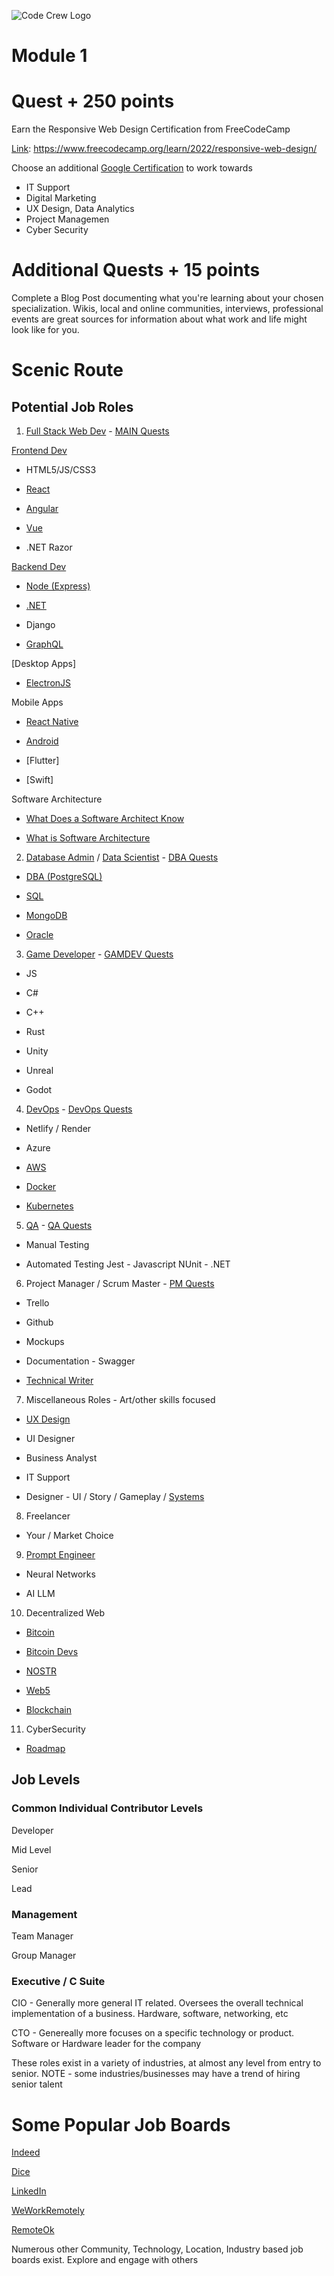 ![Code Crew Logo](/Imgs/codecrewlogo.png  "image_tooltip")

# Module 1

# Quest + 250 points

Earn the Responsive Web Design Certification from FreeCodeCamp 

[Link](https://www.freecodecamp.org/learn/2022/responsive-web-design/): https://www.freecodecamp.org/learn/2022/responsive-web-design/

Choose an additional [Google Certification](https://grow.google/certificates/) to work towards 

- IT Support
- Digital Marketing
- UX Design, Data Analytics
- Project Managemen
- Cyber Security

# Additional Quests + 15 points

Complete a Blog Post documenting what you're learning about your chosen specialization. 
Wikis, local and online communities, interviews, professional events are great sources for information about what work and life might look like for you. 


# Scenic Route

## Potential Job Roles

1) [Full Stack Web Dev](https://roadmap.sh/full-stack) - [MAIN Quests](/Side_Quests/Module_1/MAIN/)

[Frontend Dev](https://roadmap.sh/frontend)

- HTML5/JS/CSS3

- [React](https://roadmap.sh/react)

- [Angular](https://roadmap.sh/angular)

- [Vue](https://roadmap.sh/vue)

- .NET Razor

[Backend Dev](https://roadmap.sh/backend)

- [Node (Express)](https://roadmap.sh/nodejs)

- [.NET](https://roadmap.sh/aspnet-core)

- Django

- [GraphQL](https://roadmap.sh/graphql)

[Desktop Apps]

- [ElectronJS](https://www.electronjs.org/)

Mobile Apps

- [React Native](https://roadmap.sh/react-native)

- [Android](https://roadmap.sh/android)

- [Flutter]

- [Swift]

Software Architecture

- [What Does a Software Architect Know](https://roadmap.sh/software-architect)

- [What is Software Architecture](https://roadmap.sh/software-design-architecture)
    

2) [Database Admin](https://roadmap.sh/postgresql-dba) / [Data Scientist](https://roadmap.sh/ai-data-scientist) - [DBA Quests](/Side_Quests/Module_1/DBA/)

- [DBA (PostgreSQL)](https://roadmap.sh/postgresql-dba)

- [SQL](https://roadmap.sh/sql)

- [MongoDB](https://roadmap.sh/mongodb)

- [Oracle](https://docs.oracle.com/en/database/oracle/oracle-database/21/cncpt/introduction-to-oracle-database.html#GUID-A42A6EF0-20F8-4F4B-AFF7-09C100AE581E)

3) [Game Developer](https://roadmap.sh/game-developer) - [GAMDEV Quests](/Side_Quests/Module_1/GAMEDEV/)

- JS

- C#

- C++

- Rust

- Unity

- Unreal

- Godot

4) [DevOps](https://roadmap.sh/devops) - [DevOps Quests](/Side_Quests/Module_1/DEVOPS/)

- Netlify / Render

- Azure

- [AWS](https://roadmap.sh/best-practices/aws)

- [Docker](https://roadmap.sh/docker)

- [Kubernetes](https://roadmap.sh/kubernetes)

5) [QA](https://roadmap.sh/qa) - [QA Quests](/Side_Quests/Module_1/QA/)

- Manual Testing

- Automated Testing
    Jest - Javascript
    NUnit - .NET

6) Project Manager / Scrum Master - [PM Quests](/Side_Quests/Module_1/PM/)

- Trello

- Github

- Mockups

- Documentation - Swagger

- [Technical Writer](https://roadmap.sh/technical-writer)

7) Miscellaneous Roles - Art/other skills focused 

- [UX Design](https://roadmap.sh/ux-design)

- UI Designer

- Business Analyst

- IT Support

- Designer - UI / Story / Gameplay / [Systems](https://roadmap.sh/design-system)

8) Freelancer

- Your / Market Choice

9) [Prompt Engineer](https://roadmap.sh/prompt-engineering)

- Neural Networks

- AI LLM


10) Decentralized Web

- [Bitcoin](http://bitcoin.org)
- [Bitcoin Devs](http://bitcoindevs.xyz/)

- [NOSTR]()

- [Web5]()

- [Blockchain](https://roadmap.sh/blockchain)

11) CyberSecurity

- [Roadmap](https://roadmap.sh/cyber-security)

## Job Levels

### Common Individual Contributor Levels

Developer

Mid Level

Senior

Lead

### Management 

Team Manager

Group Manager

### Executive / C Suite

CIO - Generally more general IT related. Oversees the overall technical implementation of a business. Hardware, software, networking, etc

CTO - Genereally more focuses on a specific technology or product. Software or Hardware leader for the company



These roles exist in a variety of industries, at almost any level from entry to senior.
NOTE - some industries/businesses may have a trend of hiring senior talent

# Some Popular Job Boards

[Indeed](https://www.indeed.com/)

[Dice](https://www.dice.com/)

[LinkedIn](https://www.linkedin.com/)

[WeWorkRemotely](https://weworkremotely.com/)

[RemoteOk](https://remoteok.com/)

Numerous other Community, Technology, Location, Industry based job boards exist. Explore and engage with others 


